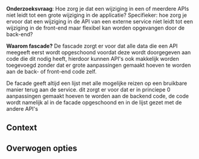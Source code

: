 **Onderzoeksvraag**:
Hoe zorg je dat een wijziging in een of meerdere APIs niet leidt tot een grote wijziging in de applicatie? 
Specifieker: hoe zorg je ervoor dat een wijziging in de API van een externe service niet leidt tot 
een wijziging in de front-end maar flexibel kan worden opgevangen door de back-end?

**Waarom fascade?**
De fascade zorgt er voor dat alle data die een API meegeeft eerst wordt opgeschoond voordat deze wordt doorgegeven aan
code die dit nodig heeft, hierdoor kunnen API's ook makkelijk worden toegevoegd zonder dat er grote aanpassingen gemaakt 
hoeven te worden aan de back- of front-end code zelf.

De facade geeft altijd een lijst met alle mogelijke reizen op een bruikbare manier terug aan de service. dit zorgt er 
voor dat er in princiepe 0 aanpassingen gemaakt hoeven te worden aan de backend code, de code wordt namelijk al in de 
facade opgeschoond en in de lijst gezet met de andere API's


##  Context

##  Overwogen opties
